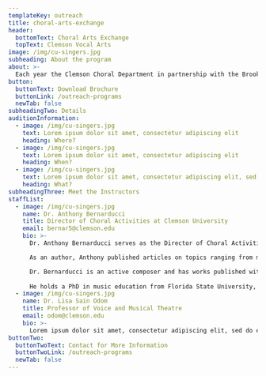 ```yaml
---
templateKey: outreach
title: choral-arts-exchange
header:
  bottomText: Choral Arts Exchange
  topText: Clemson Vocal Arts
image: /img/cu-singers.jpg
subheading: About the program
about: >-
  Each year the Clemson Choral Department in partnership with the Brooks Center for the Performing Arts selects a high school choral program for a year long artistic collaboration. This program has three goals: to build relationships with performing arts programs in the upstate area, offer instruction and performance opportunities, and provide various ways for students to engage in the rich concert season presented at the Brooks Center each year. 
button:
  buttonText: Download Brochure
  buttonLink: /outreach-programs
  newTab: false
subheadingTwo: Details
auditionInformation:
  - image: /img/cu-singers.jpg
    text: Lorem ipsum dolor sit amet, consectetur adipiscing elit
    heading: Where?
  - image: /img/cu-singers.jpg
    text: Lorem ipsum dolor sit amet, consectetur adipiscing elit
    heading: When? 
  - image: /img/cu-singers.jpg
    text: Lorem ipsum dolor sit amet, consectetur adipiscing elit, sed do eiusmod tempor incididunt ut labore et dolore magna aliqua. Ut enim ad minim veniam, quis nostrud exercitation ullamco laboris nisi ut aliquip ex ea commodo consequat. Duis aute irure dolor in reprehenderit in voluptate velit esse cillum dolore eu fugiat nulla pariatur. Excepteur sint occaecat cupidatat non proident, sunt in culpa qui officia deserunt mollit anim id est laborum.
    heading: What?
subheadingThree: Meet the Instructors
staffList:
  - image: /img/cu-singers.jpg
    name: Dr. Anthony Bernarducci
    title: Director of Choral Activities at Clemson University
    email: bernar5@clemson.edu
    bio: >-
      Dr. Anthony Bernarducci serves as the Director of Choral Activities at Clemson University where conducts the Men’s Choir, Cantorei and Clemson University Singers. He also teaches courses in music theory and composition.

      As an author, Anthony published articles on topics ranging from music education to performance practice. Most recently GIA Publications has released his book titled "Listening Awareness: Build Independent Creative Listeners In Choir".   

      Dr. Bernarducci is an active composer and has works published with GIA Publications, Hinshaw Music, and ECS Publishing Group. He has received commissions and performances from leading ensembles and organizations such as The Westminster Williamson Voices, The St. Olaf Choir, and The United States Soldiers Chorus. His compositions have been performed around the world by choral ensembles in Korea, Slovenia, Italy, and South Africa and on such notable stages as Carnegie Hall, Severance Hall, Mechanics Hall, and Heinz Hall. 
      
      ​He holds a PhD in music education from Florida State University, a Master of Music in conducting from the University of Arizona, and a Bachelor of music education from Westminster Choir College.  
  - image: /img/cu-singers.jpg
    name: Dr. Lisa Sain Odom
    title: Professor of Voice and Musical Theatre
    email: odom@clemson.edu
    bio: >-
      Lorem ipsum dolor sit amet, consectetur adipiscing elit, sed do eiusmod tempor incididunt ut labore et dolore magna aliqua. Ut enim ad minim veniam, quis nostrud exercitation
buttonTwo:
  buttonTwoText: Contact for More Information
  buttonTwoLink: /outreach-programs
  newTab: false
---
```


